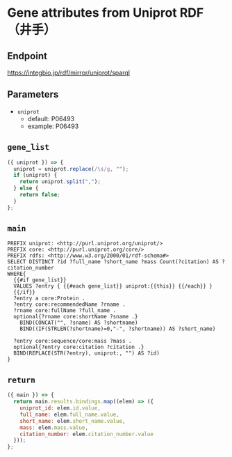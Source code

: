 # Gene attributes from Uniprot RDF（井手）

## Endpoint

https://integbio.jp/rdf/mirror/uniprot/sparql

## Parameters
* `uniprot`
  * default: P06493
  * example: P06493
  
## `gene_list`
```javascript
({ uniprot }) => {
  uniprot = uniprot.replace(/\s/g, "");
  if (uniprot) {
    return uniprot.split(",");
  } else {
    return false;
  }
};
```

## `main`
```sparql
PREFIX uniprot: <http://purl.uniprot.org/uniprot/>
PREFIX core: <http://purl.uniprot.org/core/>
PREFIX rdfs: <http://www.w3.org/2000/01/rdf-schema#>
SELECT DISTINCT ?id ?full_name ?short_name ?mass Count(?citation) AS ?citation_number
WHERE{
  {{#if gene_list}}
  VALUES ?entry { {{#each gene_list}} uniprot:{{this}} {{/each}} }
  {{/if}}
  ?entry a core:Protein .
  ?entry core:recommendedName ?rname .
  ?rname core:fullName ?full_name .
  optional{?rname core:shortName ?sname .}
    BIND(CONCAT("", ?sname) AS ?shortname)
    BIND((IF(STRLEN(?shortname)=0,"-", ?shortname)) AS ?short_name)  
    
  ?entry core:sequence/core:mass ?mass .
  optional{?entry core:citation ?citation .}
  BIND(REPLACE(STR(?entry), uniprot:, "") AS ?id)
}

```

## `return`

```javascript
({ main }) => {
  return main.results.bindings.map((elem) => ({
    uniprot_id: elem.id.value,
    full_name: elem.full_name.value,
    short_name: elem.short_name.value,
    mass: elem.mass.value,
    citation_number: elem.citation_number.value
  }));
};
```